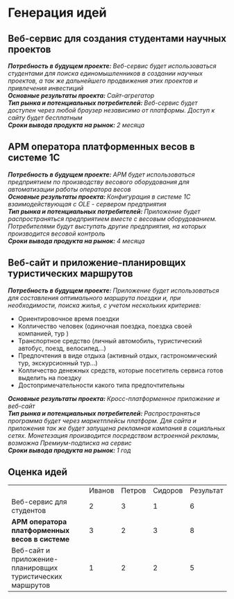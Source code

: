 <h1>Генерация идей</h1>

<h2>Веб-сервис для создания студентами научных проектов</h2>
	<em><strong>Потребность в будущем проекте: </strong>Веб-сервис будет использоваться студентами для поиска единомышленников в создании научных проектов, а так же дальнейшего продвижения этих проектов и привлечения инвестиций</em><br>
	<em><strong>Основные результаты проекта: </strong>Сайт-агрегатор</em><br>
	<em><strong>Тип рынка и потенциальных потребителей: </strong> Веб-сервис будет доступен через любой браузер независимо от платформы. Доступ к сайту будет бесплатным</em><br>	
	<em><strong>Сроки вывода продукта на рынок: </strong>2 месяца</em>

<h2>АРМ оператора платформенных весов в системе 1С</h2>
	<em><strong>Потребность в будущем проекте: </strong>АРМ будет использоваться предприятием по производству весового оборудования для автоматизации работы оператора весов</em><br>
	<em><strong>Основные результаты проекта: </strong>Конфигурация в системе 1С взаимодействующая с OLE - сервером предприятия</em><br>
	<em><strong>Тип рынка и потенциальных потребителей: </strong>Приложение будет распространяться предприятием вместе с весовым оборудованием. Потребителями будут выступать другие предприятия, на которых производится весовой контроль</em><br>
	<em><strong>Сроки вывода продукта на рынок: </strong>4 месяца</em>

<h2>Веб-сайт и приложение-планировщих туристических маршрутов</h2>
	<em><strong>Потребность в будущем проекте: </strong>Приложение будет использоваться для составления оптимального маршрута поездки  и, при необходимости, поиска жилья, с учетом нескольких критериев: </em><br>
		<ul>
			<li>Ориентировочное время поездки</li>
			<li>Колличество человек (одиночная поездка, поездка своей компанией, тур )</li>
			<li>Транспортное средство (личный автомобиль, туристический автобус, поезд, велосипед...)</li>
			<li>Предпочтения в виде отдыха (активный отдых, гастрономический тур, экскурсионный тур...)</li>
			<li>Колличество денежных средств, которые посетитель сервиса готов выделить на поездку</li>
			<li>Достопримечательности какого типа предпочтительны</li>
		</ul>
	<em><strong>Основные результаты проекта: </strong>Кросс-платформенное приложение и веб-сайт</em><br>	
	<em><strong>Тип рынка и потенциальных потребителей: </strong>Распространяться программа будет через маркетплейсы платформ. Для сайта и приложения так же будет запущена рекламная кампания в социальных сетях. Монетезация производится посредством встроенной рекламы, возможна Премиум-подписка на сервис</em><br>
	<em><strong>Сроки вывода продукта на рынок: </strong>1 год</em>

<h2>Оценка идей</h2>
<table>
  <tbody>
    <tr>
      <td></td>
      <td>Иванов</td>
      <td>Петров</td>
	  <td>Сидоров</td>
	  <td>Результат</td>
    </tr>
    <tr>
      <td>Веб-сервис для студентов</td>
      <td>2</td>
      <td>3</td>
	  <td>1</td>
	  <td>6</td>
	</tr>
    <tr>
      <td><strong>АРМ оператора платформенных весов в системе</strong></td>
      <td>3</td>
      <td>2</td>
      <td>3</td>    
	  <td>8</td>
	</tr>
    <tr>
      <td>Веб-сайт и приложение-планировщих туристических маршрутов</td>
      <td>1</td>
      <td>2</td>
      <td>2</td>    
      <td>5</td>
	</tr>
  </tbody>
</table>
